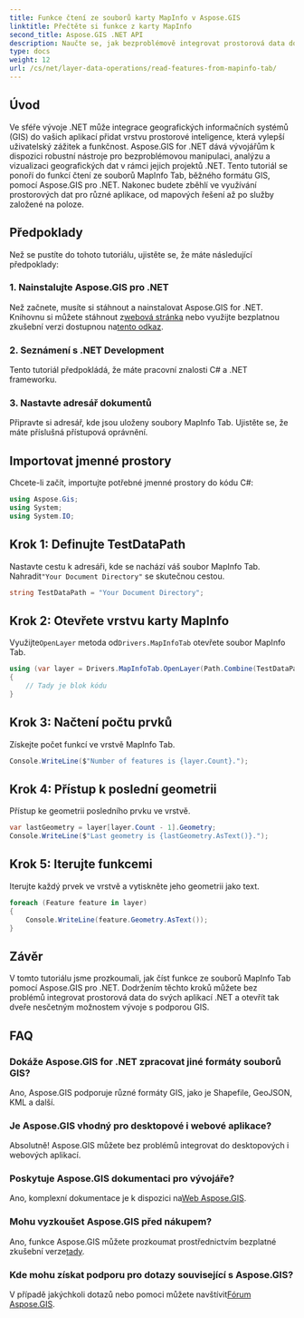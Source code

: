 ```yaml
---
title: Funkce čtení ze souborů karty MapInfo v Aspose.GIS
linktitle: Přečtěte si funkce z karty MapInfo
second_title: Aspose.GIS .NET API
description: Naučte se, jak bezproblémově integrovat prostorová data do vašich aplikací .NET pomocí Aspose.GIS, což vám umožní bez námahy číst funkce ze souborů MapInfo Tab.
type: docs
weight: 12
url: /cs/net/layer-data-operations/read-features-from-mapinfo-tab/
---
```

## Úvod
Ve sféře vývoje .NET může integrace geografických informačních systémů (GIS) do vašich aplikací přidat vrstvu prostorové inteligence, která vylepší uživatelský zážitek a funkčnost. Aspose.GIS for .NET dává vývojářům k dispozici robustní nástroje pro bezproblémovou manipulaci, analýzu a vizualizaci geografických dat v rámci jejich projektů .NET. Tento tutoriál se ponoří do funkcí čtení ze souborů MapInfo Tab, běžného formátu GIS, pomocí Aspose.GIS pro .NET. Nakonec budete zběhlí ve využívání prostorových dat pro různé aplikace, od mapových řešení až po služby založené na poloze.
## Předpoklady
Než se pustíte do tohoto tutoriálu, ujistěte se, že máte následující předpoklady:
### 1. Nainstalujte Aspose.GIS pro .NET
 Než začnete, musíte si stáhnout a nainstalovat Aspose.GIS for .NET. Knihovnu si můžete stáhnout z[webová stránka](https://releases.aspose.com/gis/net/) nebo využijte bezplatnou zkušební verzi dostupnou na[tento odkaz](https://releases.aspose.com/).
### 2. Seznámení s .NET Development
Tento tutoriál předpokládá, že máte pracovní znalosti C# a .NET frameworku.
### 3. Nastavte adresář dokumentů
Připravte si adresář, kde jsou uloženy soubory MapInfo Tab. Ujistěte se, že máte příslušná přístupová oprávnění.

## Importovat jmenné prostory
Chcete-li začít, importujte potřebné jmenné prostory do kódu C#:
```csharp
using Aspose.Gis;
using System;
using System.IO;
```

## Krok 1: Definujte TestDataPath
 Nastavte cestu k adresáři, kde se nachází váš soubor MapInfo Tab. Nahradit`"Your Document Directory"` se skutečnou cestou.
```csharp
string TestDataPath = "Your Document Directory";
```
## Krok 2: Otevřete vrstvu karty MapInfo
 Využijte`OpenLayer` metoda od`Drivers.MapInfoTab` otevřete soubor MapInfo Tab.
```csharp
using (var layer = Drivers.MapInfoTab.OpenLayer(Path.Combine(TestDataPath, "data.tab")))
{
    // Tady je blok kódu
}
```
## Krok 3: Načtení počtu prvků
Získejte počet funkcí ve vrstvě MapInfo Tab.
```csharp
Console.WriteLine($"Number of features is {layer.Count}.");
```
## Krok 4: Přístup k poslední geometrii
Přístup ke geometrii posledního prvku ve vrstvě.
```csharp
var lastGeometry = layer[layer.Count - 1].Geometry;
Console.WriteLine($"Last geometry is {lastGeometry.AsText()}.");
```
## Krok 5: Iterujte funkcemi
Iterujte každý prvek ve vrstvě a vytiskněte jeho geometrii jako text.
```csharp
foreach (Feature feature in layer)
{
    Console.WriteLine(feature.Geometry.AsText());
}
```

## Závěr
V tomto tutoriálu jsme prozkoumali, jak číst funkce ze souborů MapInfo Tab pomocí Aspose.GIS pro .NET. Dodržením těchto kroků můžete bez problémů integrovat prostorová data do svých aplikací .NET a otevřít tak dveře nesčetným možnostem vývoje s podporou GIS.
## FAQ
### Dokáže Aspose.GIS for .NET zpracovat jiné formáty souborů GIS?
Ano, Aspose.GIS podporuje různé formáty GIS, jako je Shapefile, GeoJSON, KML a další.
### Je Aspose.GIS vhodný pro desktopové i webové aplikace?
Absolutně! Aspose.GIS můžete bez problémů integrovat do desktopových i webových aplikací.
### Poskytuje Aspose.GIS dokumentaci pro vývojáře?
 Ano, komplexní dokumentace je k dispozici na[Web Aspose.GIS](https://reference.aspose.com/gis/net/).
### Mohu vyzkoušet Aspose.GIS před nákupem?
 Ano, funkce Aspose.GIS můžete prozkoumat prostřednictvím bezplatné zkušební verze[tady](https://releases.aspose.com/).
### Kde mohu získat podporu pro dotazy související s Aspose.GIS?
 V případě jakýchkoli dotazů nebo pomoci můžete navštívit[Fórum Aspose.GIS](https://forum.aspose.com/c/gis/33).